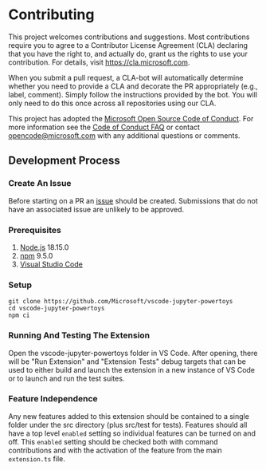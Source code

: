 # Contributing

This project welcomes contributions and suggestions. Most contributions require
you to agree to a Contributor License Agreement (CLA) declaring that you have
the right to, and actually do, grant us the rights to use your contribution. For
details, visit https://cla.microsoft.com.

When you submit a pull request, a CLA-bot will automatically determine whether
you need to provide a CLA and decorate the PR appropriately (e.g., label,
comment). Simply follow the instructions provided by the bot. You will only need
to do this once across all repositories using our CLA.

This project has adopted the
[Microsoft Open Source Code of Conduct](https://opensource.microsoft.com/codeofconduct/).
For more information see the
[Code of Conduct FAQ](https://opensource.microsoft.com/codeofconduct/faq/) or
contact [opencode@microsoft.com](mailto:opencode@microsoft.com) with any
additional questions or comments.

## Development Process

### Create An Issue

Before starting on a PR an
[issue](https://github.com/microsoft/vscode-jupyter-powertoys/issues) should be
created. Submissions that do not have an associated issue are unlikely to be
approved.

### Prerequisites

1. [Node.js](https://nodejs.org/) 18.15.0
2. [npm](https://www.npmjs.com/) 9.5.0
3. [Visual Studio Code](https://code.visualstudio.com/)

### Setup

```shell
git clone https://github.com/Microsoft/vscode-jupyter-powertoys
cd vscode-jupyter-powertoys
npm ci
```

### Running And Testing The Extension

Open the vscode-jupyter-powertoys folder in VS Code. After opening, there will
be "Run Extension" and "Extension Tests" debug targets that can be used to
either build and launch the extension in a new instance of VS Code or to launch
and run the test suites.

### Feature Independence

Any new features added to this extension should be contained to a single folder
under the src directory (plus src/test for tests). Features should all have a
top level `enabled` setting so individual features can be turned on and off.
This `enabled` setting should be checked both with command contributions and
with the activation of the feature from the main `extension.ts` file.
